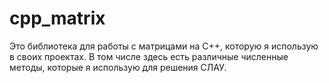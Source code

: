 # cpp_matrix
Это библиотека для работы с матрицами на C++, которую я использую в своих проектах. В том числе здесь есть различные численные методы, которые я использую для решения СЛАУ.